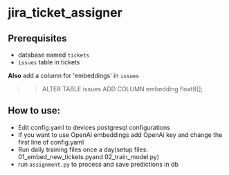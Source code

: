 # jira_ticket_assigner

## Prerequisites
- database named `tickets`
- `issues` table in tickets

**Also** add a column for 'embeddings' in  `issues`
>>ALTER TABLE issues ADD COLUMN embedding float8[];


## How to use:
- Edit config.yaml to devices postgresql configurations
- If you want to use OpenAi embeddings add OpenAi key and change the first line of config.yaml
- Run daily training files once a day(setup files: 01_embed_new_tickets.pyand 02_train_model.py)
- run `assignment.py` to process and save predictions in db
